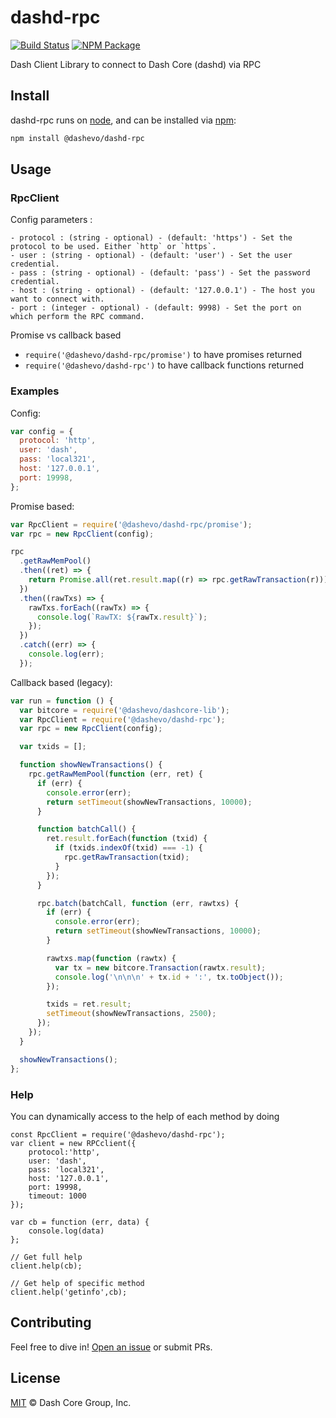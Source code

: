 # dashd-rpc

[![Build Status](https://github.com/dashevo/dashd-rpc/actions/workflows/test.yml/badge.svg)](https://github.com/dashevo/dashd-rpc/actions/workflows/test.yml)
[![NPM Package](https://img.shields.io/npm/v/@dashevo/dashd-rpc.svg)](https://www.npmjs.org/package/@dashevo/dashd-rpc)

Dash Client Library to connect to Dash Core (dashd) via RPC

## Install

dashd-rpc runs on [node](http://nodejs.org/), and can be installed via [npm](https://npmjs.org/):

```bash
npm install @dashevo/dashd-rpc
```

## Usage

### RpcClient

Config parameters :

    - protocol : (string - optional) - (default: 'https') - Set the protocol to be used. Either `http` or `https`.
    - user : (string - optional) - (default: 'user') - Set the user credential.
    - pass : (string - optional) - (default: 'pass') - Set the password credential.
    - host : (string - optional) - (default: '127.0.0.1') - The host you want to connect with.
    - port : (integer - optional) - (default: 9998) - Set the port on which perform the RPC command.

Promise vs callback based

- `require('@dashevo/dashd-rpc/promise')` to have promises returned
- `require('@dashevo/dashd-rpc')` to have callback functions returned

### Examples

Config:

```javascript
var config = {
  protocol: 'http',
  user: 'dash',
  pass: 'local321',
  host: '127.0.0.1',
  port: 19998,
};
```

Promise based:

```javascript
var RpcClient = require('@dashevo/dashd-rpc/promise');
var rpc = new RpcClient(config);

rpc
  .getRawMemPool()
  .then((ret) => {
    return Promise.all(ret.result.map((r) => rpc.getRawTransaction(r)));
  })
  .then((rawTxs) => {
    rawTxs.forEach((rawTx) => {
      console.log(`RawTX: ${rawTx.result}`);
    });
  })
  .catch((err) => {
    console.log(err);
  });
```

Callback based (legacy):

```javascript
var run = function () {
  var bitcore = require('@dashevo/dashcore-lib');
  var RpcClient = require('@dashevo/dashd-rpc');
  var rpc = new RpcClient(config);

  var txids = [];

  function showNewTransactions() {
    rpc.getRawMemPool(function (err, ret) {
      if (err) {
        console.error(err);
        return setTimeout(showNewTransactions, 10000);
      }

      function batchCall() {
        ret.result.forEach(function (txid) {
          if (txids.indexOf(txid) === -1) {
            rpc.getRawTransaction(txid);
          }
        });
      }

      rpc.batch(batchCall, function (err, rawtxs) {
        if (err) {
          console.error(err);
          return setTimeout(showNewTransactions, 10000);
        }

        rawtxs.map(function (rawtx) {
          var tx = new bitcore.Transaction(rawtx.result);
          console.log('\n\n\n' + tx.id + ':', tx.toObject());
        });

        txids = ret.result;
        setTimeout(showNewTransactions, 2500);
      });
    });
  }

  showNewTransactions();
};
```

### Help

You can dynamically access to the help of each method by doing

```
const RpcClient = require('@dashevo/dashd-rpc');
var client = new RPCclient({
    protocol:'http',
    user: 'dash',
    pass: 'local321',
    host: '127.0.0.1',
    port: 19998,
    timeout: 1000
});

var cb = function (err, data) {
    console.log(data)
};

// Get full help
client.help(cb);

// Get help of specific method
client.help('getinfo',cb);
```

## Contributing

Feel free to dive in! [Open an issue](https://github.com/dashevo/dash-std-template/issues/new) or submit PRs.

## License

[MIT](LICENSE) &copy; Dash Core Group, Inc.
